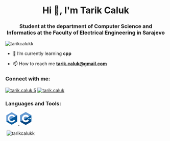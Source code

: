<h1 align="center">Hi 👋, I'm Tarik Caluk</h1>
<h3 align="center">Student at the department of Computer Science and Informatics at the Faculty of Electrical Engineering in Sarajevo</h3>

<p align="left"> <img src="https://komarev.com/ghpvc/?username=tarikcalukk&label=Profile%20views&color=0e75b6&style=flat" alt="tarikcalukk" /> </p>

- 🌱 I’m currently learning **cpp**

- 📫 How to reach me **tarik.caluk@gmail.com**

<h3 align="left">Connect with me:</h3>
<p align="left">
<a href="https://fb.com/tarik.caluk.5" target="blank"><img align="center" src="https://raw.githubusercontent.com/rahuldkjain/github-profile-readme-generator/master/src/images/icons/Social/facebook.svg" alt="tarik.caluk.5" height="30" width="40" /></a>
<a href="https://instagram.com/tarik.caluk" target="blank"><img align="center" src="https://raw.githubusercontent.com/rahuldkjain/github-profile-readme-generator/master/src/images/icons/Social/instagram.svg" alt="tarik.caluk" height="30" width="40" /></a>
</p>

<h3 align="left">Languages and Tools:</h3>
<p align="left"> <a href="https://www.cprogramming.com/" target="_blank" rel="noreferrer"> <img src="https://raw.githubusercontent.com/devicons/devicon/master/icons/c/c-original.svg" alt="c" width="40" height="40"/> </a> <a href="https://www.w3schools.com/cpp/" target="_blank" rel="noreferrer"> <img src="https://raw.githubusercontent.com/devicons/devicon/master/icons/cplusplus/cplusplus-original.svg" alt="cplusplus" width="40" height="40"/> </a> </p>

<p>&nbsp;<img align="center" src="https://github-readme-stats.vercel.app/api?username=tarikcalukk&show_icons=true&locale=en" alt="tarikcalukk" /></p>

